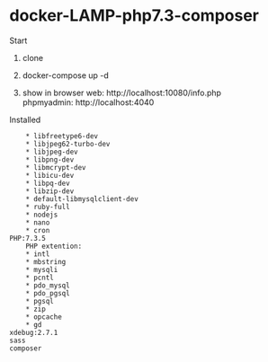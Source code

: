 # docker-LAMP-php7.3-composer
Start

1. clone

2. docker-compose up -d  

3. show in browser web: http://localhost:10080/info.php  
phpmyadmin: http://localhost:4040

Installed

        * libfreetype6-dev
        * libjpeg62-turbo-dev
        * libjpeg-dev
        * libpng-dev
        * libmcrypt-dev
        * libicu-dev
        * libpq-dev
        * libzip-dev
        * default-libmysqlclient-dev
        * ruby-full
        * nodejs
        * nano
        * cron
    PHP:7.3.5  
        PHP extention:
        * intl  
        * mbstring  
        * mysqli  
        * pcntl  
        * pdo_mysql  
        * pdo_pgsql  
        * pgsql  
        * zip  
        * opcache  
        * gd  
    xdebug:2.7.1  
    sass  
    composer


